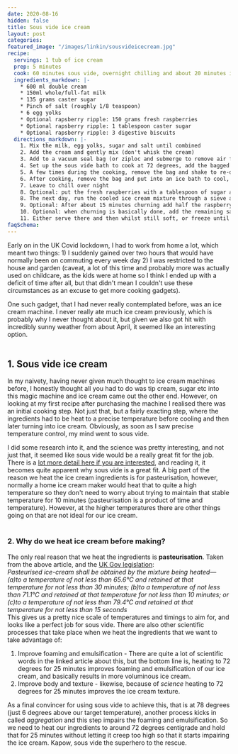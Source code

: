 ```yaml
---
date: 2020-08-16
hidden: false
title: Sous vide ice cream
layout: post
categories:
featured_image: "/images/linkin/sousvideicecream.jpg"
recipe:
  servings: 1 tub of ice cream
  prep: 5 minutes
  cook: 60 minutes sous vide, overnight chilling and about 20 minutes in the ice cream maker
  ingredients_markdown: |-
    * 600 ml double cream
    * 150ml whole/full-fat milk
    * 135 grams caster sugar
    * Pinch of salt (roughly 1/8 teaspoon)
    * 6 egg yolks
    * Optional rapsberry ripple: 150 grams fresh raspberries
    * Optional rapsberry ripple: 1 tablespoon caster sugar
    * Optional rapsberry ripple: 3 digestive biscuits
  directions_markdown: |-
    1. Mix the milk, egg yolks, sugar and salt until combined
    2. Add the cream and gently mix (don't whisk the cream)
    3. Add to a vacuum seal bag (or ziploc and submerge to remove air from the bag)
    4. Set up the sous vide bath to cook at 72 degrees, add the bagged ice cream mixture and cook for 60 minutes
    5. A few times during the cooking, remove the bag and shake to re-distribute the mixture
    6. After cooking, remove the bag and put into an ice bath to cool, then transfer to the fridge
    7. Leave to chill over night
    8. Optional: put the fresh raspberries with a tablespoon of sugar and tablespoon of water in a saucepan and gently heat, stirring every now and then until it breaks down to a sauce. Once reduced pass it through a sieve and store the liquid in the fridge to cool
    8. The next day, run the cooled ice cream mixture through a sieve and then add to your ice cream machine and start churning, churn for 20 -15 minutes (or as per your machines instructions)
    9. Optional: After about 15 minutes churning add half the raspberry sauce, the ice cream should be soft and the sauce should evenly disperse and disappear
    10. Optional: when churning is basically done, add the remaining sauce and chopped digestives and churn for just a minute more to distribute them. The ice cream will be firmer so should form a raspberry ripple effect (you can also add these last ingredients in a separate bowl - remove the ice cream from the machine once churned and then add the biscuits and remaining sauce and stir through by hand)
    11. Either serve there and then whilst still soft, or freeze until ready to eat.
faqSchema:
---
```



Early on in the UK Covid lockdown, I had to work from home a lot, which meant two things: 1) I suddenly gained over two hours that would have normally been on commuting every week day 2) I was restricted to the house and garden (caveat, a lot of this time and probably more was actually used on childcare, as the kids were at home so I think I ended up with a deficit of time after all, but that didn't mean I couldn't use these circumstances as an excuse to get more cooking gadgets).

One such gadget, that I had never really contemplated  before, was an ice cream machine. I never really ate much ice cream previously, which is probably why I never thought about it, but given we also got hit with incredibly sunny weather from about April, it seemed like an interesting option.
<br>
<br>

## 1. Sous vide ice cream
In my naivety, having never given much thought to ice cream machines before, I honestly thought all you had to do was tip cream, sugar etc into this magic machine and ice cream came out the other end. However, on looking at my first recipe after purchasing the machine I realised there was an initial cooking step. Not just that, but a fairly exacting step, where the ingredients had to be heat to a precise temperature before cooling and then later turning into ice cream. Obviously, as soon as I saw precise temperature control, my mind went to sous vide.

I did some research into it, and the science was pretty interesting, and not just that, it seemed like sous vide would be a really great fit for the job. There is a <a href="http://icecreamscience.com/section-1/" target="_blank">lot more detail here if you are interested</a>, and reading it, it becomes quite apparent why sous vide is a great fit. A big part of the reason we heat the ice cream ingredients is for pasteurisation, however, normally a home ice cream maker would heat that to quite a high temperature so they don't need to worry about trying to maintain that stable temperature for 10 minutes (pasteurisation is a product of time and temperature). However,  at the higher temperatures there are other things going on that are not ideal for our ice cream.
<br>
<br>

### 2. Why do we heat ice cream before making?
The only real reason that we heat the ingredients is <strong>pasteurisation</strong>. Taken from the above article, and the <a href="https://www.legislation.gov.uk/uksi/1995/1086/schedule/6/part/V/paragraph/1/made" target="_blank">UK Gov legislation</a>:<br>
<em>Pasteurised ice-cream shall be obtained by the mixture being heated—
(a)to a temperature of not less than 65.6°C and retained at that temperature for not less than 30 minutes;
(b)to a temperature of not less than 71.1°C and retained at that temperature for not less than 10 minutes; or
(c)to a temperature of not less than 79.4°C and retained at that temperature for not less than 15 seconds
</em><br>
This gives us a pretty nice scale of temperatures and timings to aim for, and looks like a perfect job for sous vide. There are also other scientific processes that take place when we heat the ingredients that we want to take advantage of:
1. Improve foaming and emulsification - There are quite a lot of scientific words in the linked article about this, but the bottom line is, heating to 72 degrees for 25 minutes improves foaming and emulsification of our ice cream, and basically results in more voluminous ice cream.
2. Improve body and texture - likewise, because of _science_ heating to 72 degrees for 25 minutes improves the ice cream texture.


As a final convincer for using sous vide to achieve this, that is at 78 degrees (just 6 degrees above our target temperature), another process kicks in called _aggregation_ and this step impairs the foaming and emulsification. So we need to heat our ingredients to around 72 degrees centigrade and hold that for 25 minutes without letting it creep too high so that it starts impairing the ice cream. Kapow, sous vide the superhero to the rescue.
